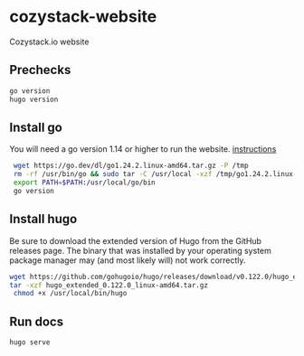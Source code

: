 # cozystack-website

Cozystack.io website

## Prechecks
```bash
go version
hugo version
```

## Install go

You will need a go version 1.14 or higher to run the website.
[instructions](https://go.dev/doc/install)

```bash
 wget https://go.dev/dl/go1.24.2.linux-amd64.tar.gz -P /tmp
 rm -rf /usr/bin/go && sudo tar -C /usr/local -xzf /tmp/go1.24.2.linux-amd64.tar.gz
 export PATH=$PATH:/usr/local/go/bin
 go version
```

## Install hugo

Be sure to download the extended version of Hugo from the GitHub releases page. The binary that was installed by your
operating system package manager may (and most likely will) not work correctly.

```bash
wget https://github.com/gohugoio/hugo/releases/download/v0.122.0/hugo_extended_0.122.0_linux-amd64.tar.gz
tar -xzf hugo_extended_0.122.0_linux-amd64.tar.gz
 chmod +x /usr/local/bin/hugo
```

## Run docs

```bash
hugo serve
```
